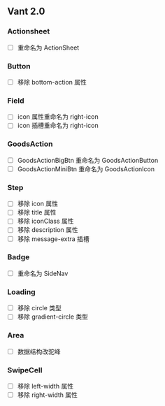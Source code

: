 ## Vant 2.0 

### Actionsheet

- [ ] 重命名为 ActionSheet

### Button

- [ ] 移除 bottom-action 属性

### Field

- [ ] icon 属性重命名为 right-icon
- [ ] icon 插槽重命名为 right-icon

### GoodsAction

- [ ] GoodsActionBigBtn 重命名为 GoodsActionButton
- [ ] GoodsActionMiniBtn 重命名为 GoodsActionIcon

### Step

- [ ] 移除 icon 属性
- [ ] 移除 title 属性
- [ ] 移除 iconClass 属性
- [ ] 移除 description 属性
- [ ] 移除 message-extra 插槽

### Badge

- [ ] 重命名为 SideNav

### Loading

- [ ] 移除 circle 类型
- [ ] 移除 gradient-circle 类型

### Area

- [ ] 数据结构改驼峰

### SwipeCell

- [ ] 移除 left-width 属性
- [ ] 移除 right-width 属性
